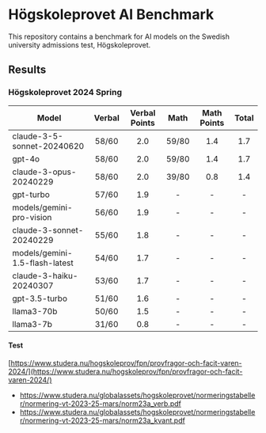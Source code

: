 # Högskoleprovet AI Benchmark

This repository contains a benchmark for AI models on the Swedish university admissions test, Högskoleprovet.

## Results

### Högskoleprovet 2024 Spring

| Model                          | Verbal | Verbal Points | Math  | Math Points | Total |
| ------------------------------ | :----: | :-----------: | :---: | :---------: | :---: |
| claude-3-5-sonnet-20240620     | 58/60  |      2.0      | 59/80 |     1.4     |  1.7  |
| gpt-4o                         | 58/60  |      2.0      | 59/80 |     1.4     |  1.7  |
| claude-3-opus-20240229         | 58/60  |      2.0      | 39/80 |     0.8     |  1.4  |
| gpt-turbo                      | 57/60  |      1.9      |   -   |      -      |   -   |
| models/gemini-pro-vision       | 56/60  |      1.9      |   -   |      -      |   -   |
| claude-3-sonnet-20240229       | 55/60  |      1.8      |   -   |      -      |   -   |
| models/gemini-1.5-flash-latest | 54/60  |      1.7      |   -   |      -      |   -   |
| claude-3-haiku-20240307        | 53/60  |      1.7      |   -   |      -      |   -   |
| gpt-3.5-turbo                  | 51/60  |      1.6      |   -   |      -      |   -   |
| llama3-70b                     | 50/60  |      1.5      |   -   |      -      |   -   |
| llama3-7b                      | 31/60  |      0.8      |   -   |      -      |   -   |

#### Test

[https://www.studera.nu/hogskoleprov/fpn/provfragor-och-facit-varen-2024/](https://www.studera.nu/hogskoleprov/fpn/provfragor-och-facit-varen-2024/)

- https://www.studera.nu/globalassets/hogskoleprovet/normeringstabeller/normering-vt-2023-25-mars/norm23a_verb.pdf
- https://www.studera.nu/globalassets/hogskoleprovet/normeringstabeller/normering-vt-2023-25-mars/norm23a_kvant.pdf
